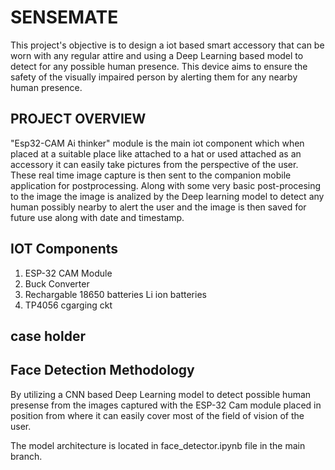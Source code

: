 
# SENSEMATE

This project's objective is to design a iot based smart accessory that can be worn with any regular attire and using a Deep Learning based model to detect for any possible human presence. This device aims to ensure the safety of the visually impaired person by alerting them for any nearby human presence. 

 
## PROJECT OVERVIEW

"Esp32-CAM Ai thinker" module is the main iot component which when placed at a suitable place like attached to a hat or used attached as an accessory it can easily take pictures from the perspective of the user. These real time image capture is then sent to the companion mobile application for postprocessing. Along with some very basic post-procesing to the image the image is analized by the Deep learning model to detect any human possibly nearby to alert the user and the image is then saved for future use along with date and timestamp.

## IOT Components

1. ESP-32 CAM Module
2. Buck Converter
3. Rechargable 18650 batteries Li ion batteries
4. TP4056 cgarging ckt

## case holder



## Face Detection Methodology

By utilizing a CNN based Deep Learning model to detect possible human presense from the images captured with the ESP-32 Cam module placed in position from where it can easily cover most of the field of vision of the user. 

The model architecture is located in face_detector.ipynb file in the main branch. 

